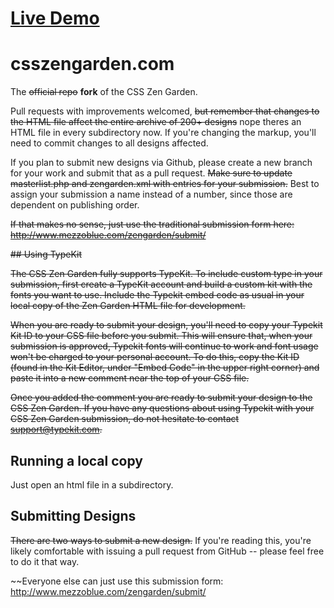 # <a href="https://cvoadmin.github.io/css-zen-garden-mirror/">Live Demo</a>
# csszengarden.com

The ~~official repo~~ <b>fork</b> of the CSS Zen Garden.

Pull requests with improvements welcomed, ~~but remember that changes to the
HTML file affect the entire archive of 200+ designs~~ nope theres an HTML file in every subdirectory now.
If you're changing the markup, you'll need to commit changes to all designs affected.

If you plan to submit new designs via Github, please create a new branch for
your work and submit that as a pull request. ~~Make sure to update
masterlist.php and zengarden.xml with entries for your submission.~~ Best to
assign your submission a name instead of a number, since those are dependent
on publishing order.

~~If that makes no sense, just use the traditional submission form here: 
http://www.mezzoblue.com/zengarden/submit/~~


~~## Using TypeKit~~

~~The CSS Zen Garden fully supports TypeKit. To include custom type in your
submission, first create a TypeKit account and build a custom kit with the
fonts you want to use. Include the Typekit embed code as usual in your local
copy of the Zen Garden HTML file for development.~~

~~When you are ready to submit your design, you'll need to copy your Typekit
Kit ID to your CSS file before you submit. This will ensure that, when your
submission is approved, Typekit fonts will continue to work and font usage
won't be charged to your personal account. To do this, copy the Kit ID (found
in the Kit Editor, under "Embed Code" in the upper right corner) and paste it
into a new comment near the top of your CSS file.~~

~~Once you added the comment you are ready to submit your design to the CSS Zen
Garden. If you have any questions about using Typekit with your CSS Zen Garden
submission, do not hesitate to contact support@typekit.com.~~

## Running a local copy

Just open an html file in a subdirectory.

## Submitting Designs

~~There are two ways to submit a new design.~~ If you're reading this, you're
likely comfortable with issuing a pull request from GitHub -- please feel free
to do it that way. 

~~Everyone else can just use this submission form: 
http://www.mezzoblue.com/zengarden/submit/

